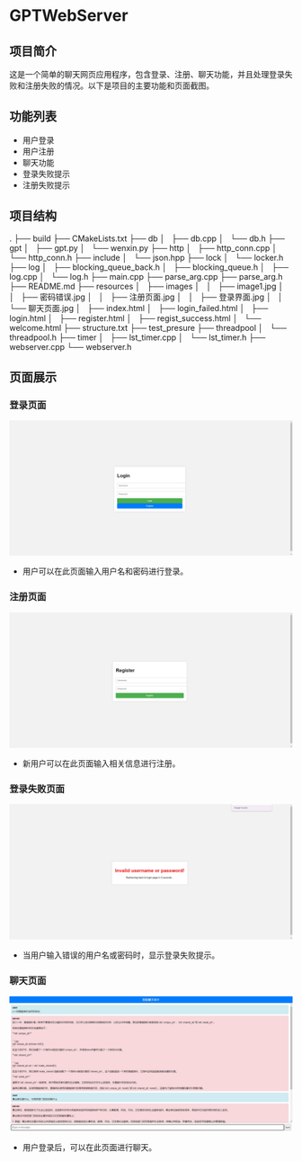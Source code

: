 # GPTWebServer

## 项目简介
这是一个简单的聊天网页应用程序，包含登录、注册、聊天功能，并且处理登录失败和注册失败的情况。以下是项目的主要功能和页面截图。

## 功能列表
- 用户登录
- 用户注册
- 聊天功能
- 登录失败提示
- 注册失败提示

## 项目结构
.
├── build
├── CMakeLists.txt
├── db
│   ├── db.cpp
│   └── db.h
├── gpt
│   ├── gpt.py
│   └── wenxin.py
├── http
│   ├── http_conn.cpp
│   └── http_conn.h
├── include
│   └── json.hpp
├── lock
│   └── locker.h
├── log
│   ├── blocking_queue_back.h
│   ├── blocking_queue.h
│   ├── log.cpp
│   └── log.h
├── main.cpp
├── parse_arg.cpp
├── parse_arg.h
├── README.md
├── resources
│   ├── images
│   │   ├── image1.jpg
│   │   ├── 密码错误.jpg
│   │   ├── 注册页面.jpg
│   │   ├── 登录界面.jpg
│   │   └── 聊天页面.jpg
│   ├── index.html
│   ├── login_failed.html
│   ├── login.html
│   ├── register.html
│   ├── regist_success.html
│   └── welcome.html
├── structure.txt
├── test_presure
├── threadpool
│   └── threadpool.h
├── timer
│   ├── lst_timer.cpp
│   └── lst_timer.h
├── webserver.cpp
└── webserver.h

## 页面展示

### 登录页面
![登录页面](resources/images/登录界面.jpg)
- 用户可以在此页面输入用户名和密码进行登录。

### 注册页面
![注册页面](resources/images/注册页面.jpg)
- 新用户可以在此页面输入相关信息进行注册。

### 登录失败页面
![登录失败页面](resources/images/密码错误.jpg)
- 当用户输入错误的用户名或密码时，显示登录失败提示。

### 聊天页面
![聊天页面](resources/images/聊天页面.jpg)
- 用户登录后，可以在此页面进行聊天。
